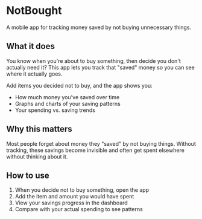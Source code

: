 # NotBought 

A mobile app for tracking money saved by not buying unnecessary things.

## What it does

You know when you're about to buy something, then decide you don't actually need it? This app lets you track that "saved" money so you can see where it actually goes.

Add items you decided not to buy, and the app shows you:
- How much money you've saved over time
- Graphs and charts of your saving patterns  
- Your spending vs. saving trends

## Why this matters

Most people forget about money they "saved" by not buying things. Without tracking, these savings become invisible and often get spent elsewhere without thinking about it.

## How to use

1. When you decide not to buy something, open the app
2. Add the item and amount you would have spent
3. View your savings progress in the dashboard
4. Compare with your actual spending to see patterns

